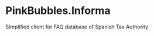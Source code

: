 PinkBubbles.Informa
===================

Simplified client for FAQ database of Spanish Tax Authority
